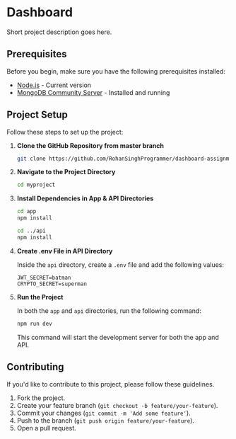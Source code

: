 
# Dashboard

Short project description goes here.

## Prerequisites

Before you begin, make sure you have the following prerequisites installed:

- [Node.js](https://nodejs.org/) - Current version
- [MongoDB Community Server](https://www.mongodb.com/try/download/community) - Installed and running

## Project Setup

Follow these steps to set up the project:

1. **Clone the GitHub Repository from master branch**

   ```bash
   git clone https://github.com/RohanSinghProgrammer/dashboard-assignment/tree/master myproject
   ```

2. **Navigate to the Project Directory**

   ```bash
   cd myproject
   ```

3. **Install Dependencies in App & API Directories**

   ```bash
   cd app
   npm install

   cd ../api
   npm install
   ```

4. **Create .env File in API Directory**

   Inside the `api` directory, create a `.env` file and add the following values:

   ```
   JWT_SECRET=batman
   CRYPTO_SECRET=superman
   ```

5. **Run the Project**

   In both the `app` and `api` directories, run the following command:

   ```bash
   npm run dev
   ```

   This command will start the development server for both the app and API.

## Contributing

If you'd like to contribute to this project, please follow these guidelines.

1. Fork the project.
2. Create your feature branch (`git checkout -b feature/your-feature`).
3. Commit your changes (`git commit -m 'Add some feature'`).
4. Push to the branch (`git push origin feature/your-feature`).
5. Open a pull request.